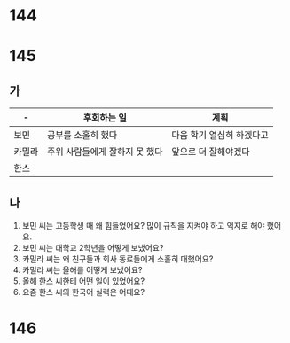 # 144
# 145
## 가
| -   | 후회하는 일            | 계획             |
| --- | ----------------- | -------------- |
| 보민  | 공부를 소홀히 했다        | 다음 학기 열심히 하겠다고 |
| 카밀라 | 주위 사람들에게 잘하지 못 했다 | 앞으로 더 잘해야겠다    |
| 한스  |                   |                |
## 나
1. 보민 씨는 고등학생 때 왜 힘들었어요? 많이 규칙을 지켜야 하고 억지로 해야 했어요.
2. 보민 씨는 대학교 2학년을 어떻게 보냈어요?
3. 카밀라 씨는 왜 친구들과 회사 동료들에게 소홀히 대했어요?
4. 카밀라 씨는 올해를 어떻게 보냈어요?
5. 올해 한스 씨한테 어떤 일이 있었어요?
6. 요즘 한스 씨의 한국어 실력은 어때요?
# 146